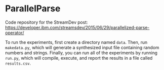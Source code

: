 # ParallelParse

Code repository for the StreamDev post: https://developer.ibm.com/streamsdev/2015/06/29/parallelized-parse-operator/

To run the experiments, first create a directory named `data`. Then, run `makedata.py`, which will generate
a synthesized input file containing random numbers and strings. Finally, you can run all of the experiments by 
running `run.py`, which will compile, execute, and report the results in a file called `results.csv`.

